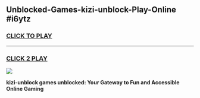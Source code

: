 
## Unblocked-Games-kizi-unblock-Play-Online #i6ytz
<h3>
<a href="https://news.freeplayer.one?title=kizi-unblock&ref=3">CLICK TO PLAY</a></h3>
<hr>

<h3>
<a href="https://news.freeplayer.one?title=kizi-unblock&ref=3">CLICK 2 PLAY</a>
  
</h3>

<a href="https://news.freeplayer.one?title=kizi-unblock&ref=3"><img src="https://clearcache.store/games.png"></a>


**kizi-unblock games unblocked: Your Gateway to Fun and Accessible Online Gaming**
